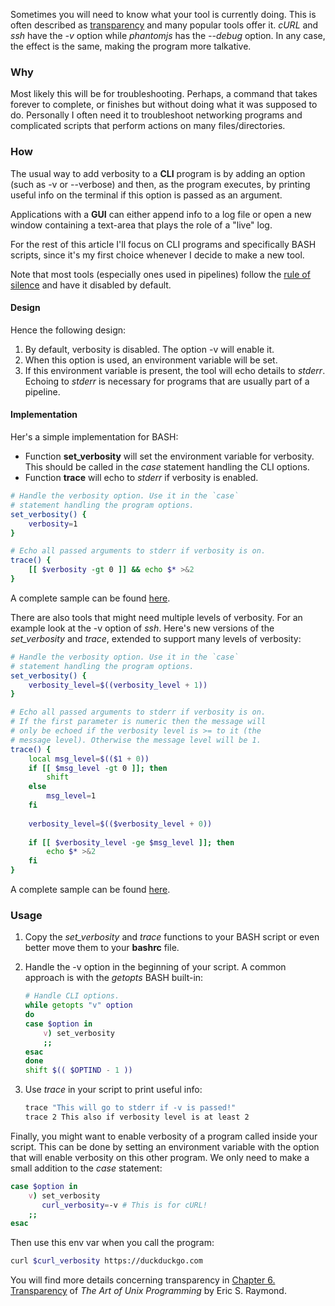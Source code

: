 Sometimes you will need to know what your tool is currently doing. This is often described as [transparency](http://www.faqs.org/docs/artu/ch01s06.html#id2878054) and many popular tools offer it. *cURL* and *ssh* have the *-v* option while *phantomjs* has the *--debug* option. In any case, the effect is the same, making the program more talkative.

### Why

Most likely this will be for troubleshooting. Perhaps, a command that takes forever to complete, or finishes but without doing what it was supposed to do. Personally I often need it to troubleshoot networking programs and complicated scripts that perform actions on many files/directories.

### How

The usual way to add verbosity to a **CLI** program is by adding an option (such as -v or --verbose) and then, as the program executes, by printing useful info on the terminal if this option is passed as an argument.

Applications with a **GUI** can either append info to a log file or open a new window containing a text-area that plays the role of a "live" log.

For the rest of this article I'll focus on CLI programs and specifically BASH scripts, since it's my first choice whenever I decide to make a new tool.

Note that most tools (especially ones used in pipelines) follow the [rule of silence](http://www.faqs.org/docs/artu/ch01s06.html#id2878450) and have it disabled by default.

#### Design

Hence the following design:

1. By default, verbosity is disabled. The option -v will enable it.
1. When this option is used, an environment variable will be set.
1. If this environment variable is present, the tool will echo details to *stderr*. Echoing to *stderr* is necessary for programs that are usually part of a pipeline.

#### Implementation

Her's a simple implementation for BASH:

- Function **set_verbosity** will set the environment variable for verbosity. This should be called in the *case* statement handling the CLI options.
- Function **trace** will echo to *stderr* if verbosity is enabled.

```bash
# Handle the verbosity option. Use it in the `case` 
# statement handling the program options.
set_verbosity() {
	verbosity=1
}

# Echo all passed arguments to stderr if verbosity is on.
trace() {
	[[ $verbosity -gt 0 ]] && echo $* >&2
}
```

A complete sample can be found [here](https://github.com/prontog/blog-entries/blob/master/verbosity/script_with_simple_verbosity.sh).

There are also tools that might need multiple levels of verbosity. For an example look at the -v option of *ssh*. Here's new versions of the *set_verbosity* and *trace*, extended to support many levels of verbosity: 

```bash
# Handle the verbosity option. Use it in the `case` 
# statement handling the program options.
set_verbosity() {
	verbosity_level=$((verbosity_level + 1))
}

# Echo all passed arguments to stderr if verbosity is on. 
# If the first parameter is numeric then the message will 
# only be echoed if the verbosity level is >= to it (the 
# message level). Otherwise the message level will be 1.
trace() {
	local msg_level=$(($1 + 0))
	if [[ $msg_level -gt 0 ]]; then
		shift
	else
		msg_level=1
	fi
	
	verbosity_level=$(($verbosity_level + 0))
	
	if [[ $verbosity_level -ge $msg_level ]]; then
		echo $* >&2
	fi
}
```

A complete sample can be found [here](https://github.com/prontog/blog-entries/blob/master/verbosity/script_with_advanced_verbosity.sh).

### Usage

1. Copy the *set_verbosity* and *trace* functions to your BASH script or even better move them to your **bashrc** file.
2. Handle the -v option in the beginning of your script. A common approach is with the *getopts* BASH built-in:

    ```bash
    # Handle CLI options.
    while getopts "v" option
    do
	case $option in
		v) set_verbosity
		;;
	esac
    done
    shift $(( $OPTIND - 1 ))
    ```
3. Use *trace* in your script to print useful info:

    ```bash
    trace "This will go to stderr if -v is passed!"
    trace 2 This also if verbosity level is at least 2
    ```
    
Finally, you might want to enable verbosity of a program called inside your script. This can be done by setting an environment variable with the option that will enable verbosity on this other program. We only need to make a small addition to the *case* statement:

```bash
case $option in
	v) set_verbosity
	   curl_verbosity=-v # This is for cURL!
	;;
esac
```

Then use this env var when you call the program:
```bash
curl $curl_verbosity https://duckduckgo.com
```

You will find more details concerning transparency in [Chapter 6. Transparency](http://www.faqs.org/docs/artu/transparencychapter.html) of *The Art of Unix Programming* by Eric S. Raymond.